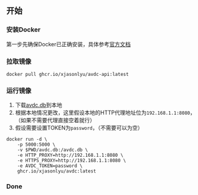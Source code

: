 ## 开始

### 安装Docker

第一步先确保Docker已正确安装，具体参考[官方文档](https://docs.docker.com/get-docker/)

### 拉取镜像

```
docker pull ghcr.io/xjasonlyu/avdc-api:latest
```

### 运行镜像

1. 下载[avdc.db](https://github.com/xjasonlyu/avdc-api/raw/main/avdc.db)到本地
2. 根据本地情况更改，这里假设本地的HTTP代理地址位为`192.168.1.1:8080`，（如果不需要代理直接空着就行）
3. 假设需要设置TOKEN为`password`，（不需要可以为空）

```
docker run -d \
    -p 5000:5000 \
    -v $PWD/avdc.db:/avdc.db \
    -e HTTP_PROXY=http://192.168.1.1:8080 \
    -e HTTPS_PROXY=http://192.168.1.1:8080 \
    -e AVDC_TOKEN=password \
    ghcr.io/xjasonlyu/avdc:latest
```

### Done
